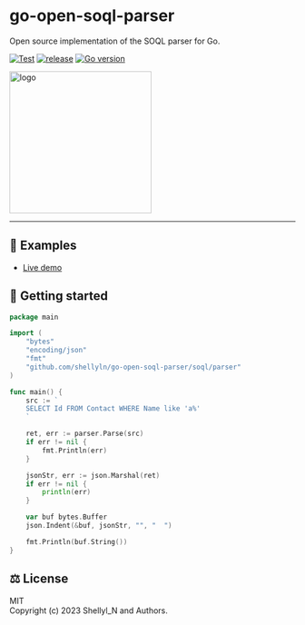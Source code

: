 # go-open-soql-parser
Open source implementation of the SOQL parser for Go.

[![Test](https://github.com/shellyln/go-open-soql-parser/actions/workflows/test.yml/badge.svg)](https://github.com/shellyln/go-open-soql-parser/actions/workflows/test.yml)
[![release](https://img.shields.io/github/v/release/shellyln/go-open-soql-parser)](https://github.com/shellyln/go-open-soql-parser/releases)
[![Go version](https://img.shields.io/github/go-mod/go-version/shellyln/go-open-soql-parser)](https://github.com/shellyln/go-open-soql-parser)

<img src="https://raw.githubusercontent.com/shellyln/go-open-soql-parser/master/_assets/logo-opensoql.svg" alt="logo" style="width:250px;" width="250">

---

## 🧭 Examples

* [Live demo](https://shellyln.github.io/soql/)

## 🚀 Getting started

```go
package main

import (
    "bytes"
    "encoding/json"
    "fmt"
    "github.com/shellyln/go-open-soql-parser/soql/parser"
)

func main() {
    src := `
    SELECT Id FROM Contact WHERE Name like 'a%'
    `

    ret, err := parser.Parse(src)
    if err != nil {
        fmt.Println(err)
    }

    jsonStr, err := json.Marshal(ret)
    if err != nil {
        println(err)
    }

    var buf bytes.Buffer
    json.Indent(&buf, jsonStr, "", "  ")

    fmt.Println(buf.String())
}
```

## ⚖️ License

MIT  
Copyright (c) 2023 Shellyl_N and Authors.
